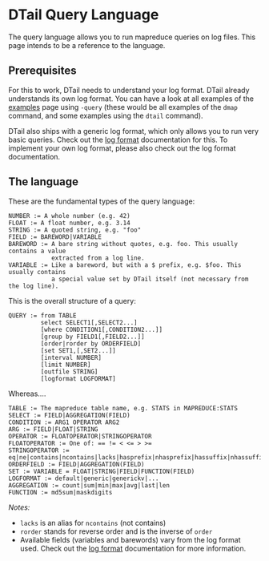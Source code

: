 DTail Query Language
====================

The query language allows you to run mapreduce queries on log files. This page intends to be a reference to the language.

## Prerequisites

For this to work, DTail needs to understand your log format. DTail already understands its own log format. You can have a look at all examples of the [examples](./examples.md) page using `-query` (these would be all examples of the `dmap` command, and some examples using the `dtail` command).

DTail also ships with a generic log format, which only allows you to run very basic queries. Check out the [log format](./logformats.md) documentation for this. To implement your own log format, please also check out the log format documentation.

## The language

These are the fundamental types of the query language:

```shell
NUMBER := A whole number (e.g. 42)
FLOAT := A float number, e.g. 3.14
STRING := A quoted string, e.g. "foo"
FIELD := BAREWORD|VARIABLE
BAREWORD := A bare string without quotes, e.g. foo. This usually contains a value
            extracted from a log line.
VARIABLE := Like a bareword, but with a $ prefix, e.g. $foo. This usually contains
            a special value set by DTail itself (not necessary from the log line).
```

This is the overall structure of a query:

```shell
QUERY := from TABLE
         select SELECT1[,SELECT2...]
         [where CONDITION1[,CONDITION2...]]
         [group by FIELD1[,FIELD2...]]
         [order|rorder by ORDERFIELD]
         [set SET1,[,SET2...]]
         [interval NUMBER]
         [limit NUMBER]
         [outfile STRING]
         [logformat LOGFORMAT]
```

Whereas....

```shell
TABLE := The mapreduce table name, e.g. STATS in MAPREDUCE:STATS
SELECT := FIELD|AGGREGATION(FIELD)
CONDITION := ARG1 OPERATOR ARG2
ARG := FIELD|FLOAT|STRING
OPERATOR := FLOATOPERATOR|STRINGOPERATOR
FLOATOPERATOR := One of: == != < <= > >=
STRINGOPERATOR := eq|ne|contains|ncontains|lacks|hasprefix|nhasprefix|hassuffix|nhassuffix
ORDERFIELD := FIELD|AGGREGATION(FIELD)
SET := VARIABLE = FLOAT|STRING|FIELD|FUNCTION(FIELD)
LOGFORMAT := default|generic|generickv|...
AGGREGATION := count|sum|min|max|avg|last|len
FUNCTION := md5sum|maskdigits
```

*Notes:*

* `lacks` is an alias for `ncontains` (not contains)
* `rorder` stands for reverse order and is the inverse of `order`
* Available fields (variables and barewords) vary from the log format used. Check out the [log format](./logformats.md) documentation for more information.

